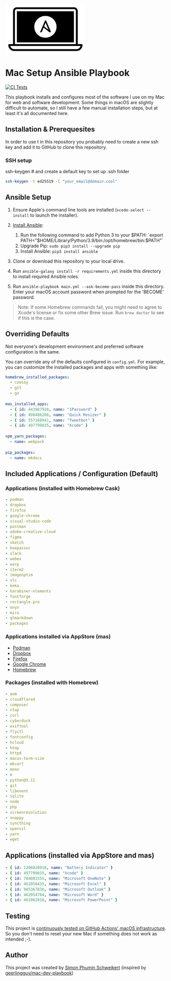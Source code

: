 <img src="https://raw.githubusercontent.com/geerlingguy/mac-dev-playbook/master/files/Mac-Dev-Playbook-Logo.png" width="250" height="156" alt="Mac Dev Playbook Logo" />

# Mac Setup Ansible Playbook

[![CI Tests](https://github.com/SimonPhumin/s1m-mac-setup/actions/workflows/ci.yml/badge.svg)](https://github.com/SimonPhumin/s1m-mac-setup/actions/workflows/ci.yml)

This playbook installs and configures most of the software I use on my Mac for web and software development. Some things in macOS are slightly difficult to automate, so I still have a few manual installation steps, but at least it's all documented here.

## Installation & Prerequesites

In order to use t in this repository you probably need to create a new ssh key and add it to GitHub to clone this repository.

### SSH setup

ssh-keygen # and create a default key to set up .ssh folder

```bash
ssh-keygen -t ed25519 -C "your_email@domain.cool"
```

## Ansible Setup

1. Ensure Apple's command line tools are installed (`xcode-select --install` to launch the installer).
2. [Install Ansible](https://docs.ansible.com/ansible/latest/installation_guide/index.html):

   1. Run the following command to add Python 3 to your $PATH: `export PATH="$HOME/Library/Python/3.9/bin:/opt/homebrew/bin:$PATH"`
   2. Upgrade Pip: `sudo pip3 install --upgrade pip`
   3. Install Ansible: `pip3 install ansible`

3. Clone or download this repository to your local drive.
4. Run `ansible-galaxy install -r requirements.yml` inside this directory to install required Ansible roles.
5. Run `ansible-playbook main.yml --ask-become-pass` inside this directory. Enter your macOS account password when prompted for the 'BECOME' password.

> Note: If some Homebrew commands fail, you might need to agree to Xcode's license or fix some other Brew issue. Run `brew doctor` to see if this is the case.

## Overriding Defaults

Not everyone's development environment and preferred software configuration is the same.

You can override any of the defaults configured in `config.yml`. For example, you can customize the installed packages and apps with something like:

```yaml
homebrew_installed_packages:
  - cowsay
  - git
  - go

mas_installed_apps:
  - { id: 443987910, name: "1Password" }
  - { id: 498486288, name: "Quick Resizer" }
  - { id: 557168941, name: "Tweetbot" }
  - { id: 497799835, name: "Xcode" }

npm_yarn_packages:
  - name: webpack

pip_packages:
  - name: mkdocs
```

## Included Applications / Configuration (Default)

### Applications (installed with Homebrew Cask)

```yaml
- podman
- dropbox
- firefox
- google-chrome
- visual-studio-code
- postman
- adobe-creative-cloud
- figma
- sketch
- keepassxc
- slack
- webex
- warp
- iterm2
- imageoptim
- vlc
- keka
- karabiner-elements
- fontforge
- rectangle-pro
- onyx
- miro
- qlmarkdown
- packages
```

### Applications installed via AppStore (mas)

- [Podman](https://podman.io/)
- [Dropbox](https://www.dropbox.com/)
- [Firefox](https://www.mozilla.org/en-US/firefox/new/)
- [Google Chrome](https://www.google.com/chrome/)
- [Homebrew](http://brew.sh/)

### Packages (installed with Homebrew)

```yaml
- aom
- cloudflared
- composer
- ctop
- curl
- cyberduck
- exiftool
- flyctl
- fontconfig
- hcloud
- htop
- httpd
- macos-term-size
- mkcert
- mono
- n
- python@3.11
- git
- libevent
- sqlite
- node
- php
- screenresolution
- snappy
- syncthing
- openssl
- yarn
- wget
```

## Applications (installed via AppStore and mas)

```yaml
- { id: 1206020918, name: "Battery Indicator" }
- { id: 497799835, name: "Xcode" }
- { id: 784801555, name: "Microsoft OneNote" }
- { id: 462058435, name: "Microsoft Excel" }
- { id: 985367838, name: "Microsoft Outlook" }
- { id: 462054704, name: "Microsoft Word" }
- { id: 462062816, name: "Microsoft PowerPoint" }
```

## Testing

This project is [continuously tested on GitHub Actions' macOS infrastructure](https://github.com/SimonPhumin/s1m-mac-setup/actions/workflows/ci.yml). So you don't need to reset your new Mac if something does not work as intended ;-).

## Author

This project was created by [Simon Phumin Schweikert](https://simonphum.in/) (inspired by [geerlingguy/mac-dev-playbook](https://github.com/geerlingguy/mac-dev-playbook))
